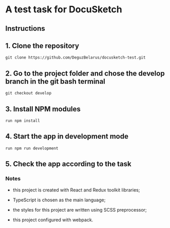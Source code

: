 # A test task for DocuSketch

## Instructions

## 1. Clone the repository

```plaintext
git clone https://github.com/DeguzBelarus/docusketch-test.git
```

## 2. Go to the project folder and chose the develop branch in the git bash terminal

```plaintext
git checkout develop
```

## 3. Install NPM modules

```plaintext
run npm install
```

## 4. Start the app in development mode

```plaintext
run npm run development
```

## 5. Check the app according to the task

### Notes

- this project is created with React and Redux toolkit libraries;

- TypeScript is chosen as the main language;

- the styles for this project are written using SCSS preprocessor;

- this project configured with webpack.
